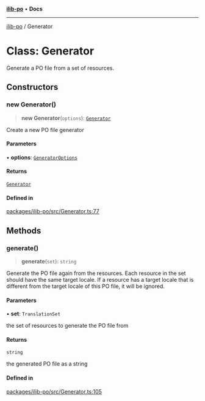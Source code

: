 [**ilib-po**](../index.md) • **Docs**

***

[ilib-po](../index.md) / Generator

# Class: Generator

Generate a PO file from a set of resources.

## Constructors

### new Generator()

> **new Generator**(`options`): [`Generator`](Generator.md)

Create a new PO file generator

#### Parameters

• **options**: [`GeneratorOptions`](../interfaces/GeneratorOptions.md)

#### Returns

[`Generator`](Generator.md)

#### Defined in

[packages/ilib-po/src/Generator.ts:77](https://github.com/iLib-js/ilib-mono/blob/bbaba6e1d1be2b1d17df08b5e5a2853c275b9abd/packages/ilib-po/src/Generator.ts#L77)

## Methods

### generate()

> **generate**(`set`): `string`

Generate the PO file again from the resources. Each resource in the set
should have the same target locale. If a resource has a target locale
that is different from the target locale of this PO file, it will be
ignored.

#### Parameters

• **set**: `TranslationSet`

the set of resources to generate the PO file from

#### Returns

`string`

the generated PO file as a string

#### Defined in

[packages/ilib-po/src/Generator.ts:105](https://github.com/iLib-js/ilib-mono/blob/bbaba6e1d1be2b1d17df08b5e5a2853c275b9abd/packages/ilib-po/src/Generator.ts#L105)
